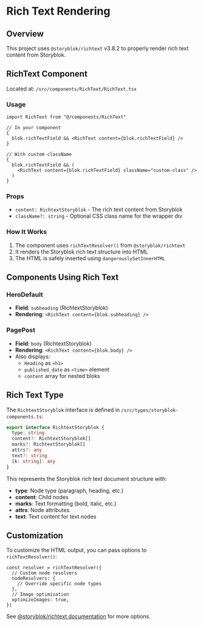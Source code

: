 # Rich Text Rendering

## Overview

This project uses `@storyblok/richtext` v3.8.2 to properly render rich text content from Storyblok.

## RichText Component

Located at: `/src/components/RichText/RichText.tsx`

### Usage

```tsx
import RichText from "@/components/RichText"

// In your component
{
  blok.richTextField && <RichText content={blok.richTextField} />
}

// With custom className
{
  blok.richTextField && (
    <RichText content={blok.richTextField} className="custom-class" />
  )
}
```

### Props

- `content: RichtextStoryblok` - The rich text content from Storyblok
- `className?: string` - Optional CSS class name for the wrapper div

### How It Works

1. The component uses `richTextResolver()` from `@storyblok/richtext`
2. It renders the Storyblok rich text structure into HTML
3. The HTML is safely inserted using `dangerouslySetInnerHTML`

## Components Using Rich Text

### HeroDefault

- **Field**: `subheading` (RichtextStoryblok)
- **Rendering**: `<RichText content={blok.subheading} />`

### PagePost

- **Field**: `body` (RichtextStoryblok)
- **Rendering**: `<RichText content={blok.body} />`
- Also displays:
  - `Heading` as `<h1>`
  - `published_date` as `<time>` element
  - `content` array for nested bloks

## Rich Text Type

The `RichtextStoryblok` interface is defined in `/src/types/storyblok-components.ts`:

```typescript
export interface RichtextStoryblok {
  type: string
  content?: RichtextStoryblok[]
  marks?: RichtextStoryblok[]
  attrs?: any
  text?: string
  [k: string]: any
}
```

This represents the Storyblok rich text document structure with:

- **type**: Node type (paragraph, heading, etc.)
- **content**: Child nodes
- **marks**: Text formatting (bold, italic, etc.)
- **attrs**: Node attributes
- **text**: Text content for text nodes

## Customization

To customize the HTML output, you can pass options to `richTextResolver()`:

```tsx
const resolver = richTextResolver({
  // Custom node resolvers
  nodeResolvers: {
    // Override specific node types
  },
  // Image optimization
  optimizeImages: true,
})
```

See [@storyblok/richtext documentation](https://github.com/storyblok/richtext) for more options.
